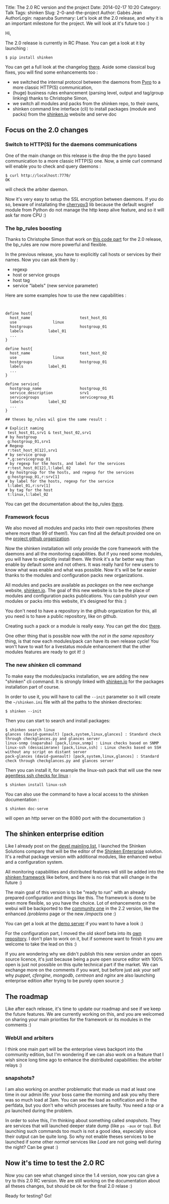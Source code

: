 Title: The 2.0 RC version and the project
Date: 2014-02-17 10:20
Category: Talk
Tags: shinken
Slug: 2-0-and-the-project
Author: Gabès Jean
AuthorLogin: naparuba
Summary: Let's look at the 2.0 release, and why it is an important milestone for the project. We will look at it's future too :)



Hi,

The 2.0 release is currently in RC Phase. You can get a look at it by launching :

    $ pip install shinken

You can get a full look at the changelog [there](https://github.com/naparuba/shinken/blob/master/Changelog). Aside some classical bug fixes, you will find some enhancements too :

* we switched the internal protocol between the daemons from [Pyro](https://pypi.python.org/pypi/Pyro4) to a more classic HTTP(S) communication,
* (huge) business rules enhancement (parsing level, output and tag/group linking) thanks to Christophe Simon,
* we switch all modules and packs from the shinken repo, to their owns,
* shinken command line interface (cli) to install packages (module and packs) from the [shinken.io](http://shinken.io) website and serve doc

Focus on the 2.0 changes
------------------------------------------------

### Switch to HTTP(S) for the daemons communications
One of the main change on this release is the drop the the pyro based communication to a more classic HTTP(S) one. Now, a simle curl command will enable you to check and query daemons :

    $ curl http://localhost:7770/
    OK


will check the arbiter daemon.

Now it's very easy to setup the SSL encryption between daemons. If you do so, beware of installating the [cherrypy3](http://www.cherrypy.org/) lib because the default wsgiref module from Python do not manage the http keep alive feature, and so it will ask far more CPU :)


### The bp_rules boosting
Thanks to Christophe Simon that work on [this code part](https://github.com/naparuba/shinken/pull/996) for the 2.0 release, the bp_rules are now more powerful and flexible.

In the previous release, you have to explicitly call hosts or services by their names. Now you can ask them by :

* regexp
* host or service groups
* host tag
* service "labels" (new service parameter)

Here are some examples how to use the new capabilities :
<pre><code>

define host{
  host_name                      test_host_01
  use				 linux
  hostgroups                     hostgroup_01
  labels           label_01
  ...
}

define host{
  host_name                      test_host_02
  use				 linux
  hostgroups                     hostgroup_01
  labels           label_01
  ...
}

define service{
  hostgroup_name                 hostgroup_01
  service_description            srv1
  servicegroups                  servicegroup_01
  labels           label_02
  ...
}

## theses bp_rules wil give the same result :

# Explicit naming
 test_host_01,srv1 & test_host_02,srv1
# by hostgroup
 g:hostgroup_01,srv1
# Regexp
 r:test_host_0[12],srv1
# by service group
 *,g:servicegroup_01
# by regexp for the hosts, and label for the services
 r:test_host_0[12],l:label_02
# by hostgroup for the hosts, and regexp for the services
 g:hostgroup_01,r:srv[1]
# by label for the hosts, regexp for the service
 l:label_01,r:srv[1]
# by tag for the host
 t:linux,l:label_02
</code></pre>

You can get the documentation about the bp_rules [there](https://shinken.readthedocs.org/en/latest/07_advancedtopics/advancedtopics-businessrules.html).


### Framework focus
We also moved all modules and packs into their own repositories (there where more than 99 of them!). You can find all the default provided one on the [project github organization](https://github.com/shinken-monitoring).

Now the shinken installation will only provide the core framework with the daemons and all the monitoring capabilities. But if you need some modules, you will have to explicitly install them. We think it's a far better way than enable by default some and not others. It was really hard for new users to know what was enable and what was possible. Now it's will be far easier thanks to the modules and configuration packs new organizations.

All modules and packs are available as *packages* on the new exchange website, [shinken.io](http://shinken.io). The goal of this new website is to be the place of modules and configuration packs publications. You can publish your own modules or packs into this website, it's designed for this :)

You don't need to have a repository in the github organization for this, all you need is to have a public repository, like on github. 

Creating such a pack or a module is really easy. You can get the doc [there](https://shinken.readthedocs.org/en/latest/14_how_to_contribute/create_a_package.html?highlight=packages).

One other thing that is possible now with the *not in the same repository* thing, is that now each modules/pack can have its own release cycle! You won't have to wait for a livestatus module enhancement that the other modules features are ready to got it! :)

### The new *shinken* cli command
To make easy the modules/packs installation, we are adding the new "shinken" cli command. It is strongly linked with [shinken.io](http://shinken.io) for the packages installation part of course.

In order to use it, you will have to call the `--init` parameter so it will create the `~/shinken.ini` file with all the paths to the shinken directories:

    $ shinken --init

Then you can start to search and install packages:


    $ shinken search linux
    glances (david-guenault) [pack,system,linux,glances] : Standard check through checkglances.py and glances server
    linux-snmp (naparuba) [pack,linux,snmp] : Linux checks based on SNMP
    linux-ssh (dessaiimrane) [pack,linux,ssh] : Linux checks based on SSH without any script on distant server
    pack-glances (david-guenault) [pack,system,linux,glances] : Standard check through checkglances.py and glances server


Then you can install it, for example the linux-ssh pack that will use the new [agentless ssh checks for linux](https://github.com/naparuba/check-linux-by-ssh) :

    $ shinken install linux-ssh

You can also use the command to have a local access to the shinken documentation :

    $ shinken doc-serve

will open an http server on the 8080 port with the documentation :)


The shinken enterprise edition
------------------------------------------------

Like I already post on the [devel mainling list](https://lists.sourceforge.net/lists/listinfo/shinken-devel), I launched the Shinken Solutions company that will be the editor of the [Shinken Enterprise](http://www.shinken-solutions.com) solution. It's a redhat package version with additional modules, like enhanced webui and a configuration system.

All monitoring capabilities and distributed features will still be added into the [shinken framework](https://github.com/naparuba/shinken) like before, and there is no risk that will change in the future :)

The main goal of this version is to be "ready to run" with an already prepared configuration and things like this. The framework is done to be even more flexible, so you have the choice. Lot of enhancements on the webui will be backported to the [community one](https://github.com/shinken-monitoring/mod-webui) in the 2.2 version, like the enhanced */problems* page or the new */impacts* one :)

You can get a look at the [demo server](http://demo.shinken-solutions.com/) if you want to have a look :)

For the configuration part, I moved the old skonf beta into its [own repository](https://github.com/shinken-monitoring/skonf). I don't plan to work on it, but if someone want to finish it you are welcome to take the lead on this :)

If you are wondering why we didn't publish this new version under an open source licence, it's just because being a pure open source editor with 100% open is just not possible on this quite technical part if the market. We can exchange more on the comments if you want, but before just ask your self why *puppet*, *cfengine*, *mongodb*, *centreon* and *nginx* are also launching enterprise edition after trying to be purely open source ;)

The roadmap
------------

Like after each release, it's time to update our roadmap and see if we keep the future features. We are currently working on this, and you are welcomed on sharing your main priorities for the framework or its modules in the comments :)

### WebUI and arbiters
I think one main part will be the enterprise views backport into the community edition, but I'm wondering if we can also work on a feature that I wish since long time ago to enhance the distributed capabilities: the arbiter relays :)

### snapshots?
I am also working on another problematic that made us mad at least one time in our admin life: your boss came the morning and ask you why there was so much load at 3am. You can see the load as notification and in the perfdata, but you don't who which processes are faulty. You need a *top* or a *ps* launched during the problem.

In order to solve this, I'm thinking about something called *snapshots*. They are services that will launched deeper state dump (like `ps -aux` or `top`). But launching such commands too much is not a good idea, especially since their output can be quite long. So why not enable theses services to be launched if some other *normal* services like *Load* are not going well during the night? Can be great :)



Now it's time to test the 2.0 RC
--------------------------------

Now you can see what changed since the 1.4 version, now you can give a try to this 2.0 RC version. We are still working on the documentation about all theses changes, but should be ok for the final 2.0 relase :)

Ready for testing? Go!

